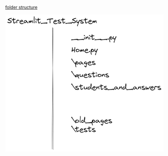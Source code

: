 [folder structure](https://excalidraw.com/#json=i-J0Jy_mEA5IdAR_aM-D7,Jskj3qxZKZCzoG--CAzTpw)


![alt](assets\folder_structure.png)